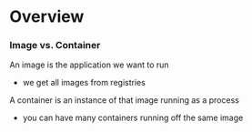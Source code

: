 # Overview

### Image vs. Container
An image is the application we want to run
* we get all images from registries

A container is an instance of that image running as a process
* you can have many containers running off the same image
